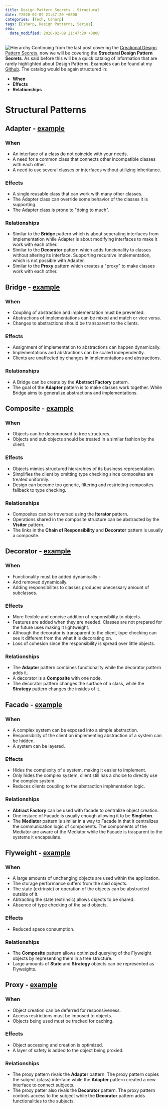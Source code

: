 ```yaml
---
title: Design Pattern Secrets - Structural
date: Y2020-02-09 21:47:20 +0800
categories: [Tech, Csharp]
tags: [Csharp, Design Patterns, Series]
seo:
  date_modified: 2020-02-09 21:47:20 +0800
---
```


![Hierarchy](https://drive.google.com/uc?export=view&id=1c4WPE0vT_L5GdGMA1C3EmaEq9dWXMw-w)
Continuing from the last post covering the [Creational Design Pattern Secrets](https://ianescober.github.io/posts/design-patterns-secrets-creational/), now we will be covering the __Structural Design Pattern Secrets__. As said before this will be a quick catalog of information that are rarely highlighted about Design Patterns. Examples can be found at my [Github](http://github.com/ianescober/designpatterns). The catalog would be again structured in:
- __When__
- __Effects__
- __Relationships__

# Structural Patterns
## Adapter - [example](https://github.com/IanEscober/DesignPatterns/tree/master/src/Adapter)
### When
- An interface of a class do not coincide with your needs.
- A need for a common class that connects other incompatible classes with each other.
- A need to use several classes or interfaces without utilizing inheritance.
### Effects
- A single reusable class that can work with many other classes.
- The Adapter class can override some behavior of the classes it is supporting.
- The Adapter class is prone to "doing to much".

### Relationships
- Similar to the __Bridge__ pattern which is about seperating interfaces from implementation while Adapter is about modifying interfaces to make it work with each other.
- Similar to the __Decorator__ pattern which adds funcionality to classes without altering its interface. Supporting recursive implementation, which is not possible with Adapter.
- Similar to the __Proxy__ pattern which creates a "proxy" to make classes work with each other.

## Bridge - [example](https://github.com/IanEscober/DesignPatterns/tree/master/src/Bridge)
### When
- Coupling of abstraction and implementation must be prevented.
- Abstractions of implementations can be mixed and match or vice versa.
- Changes to abstractions should be transparent to the clients.
### Effects
- Assignment of implementation to abstractions can happen dynamically.
- Implementations and abstractions can be scaled independently.
- Clients are unaffected by changes in implementations and abstractions.
### Relationships
- A Bridge can be create by the __Abstract Factory__ pattern.
- The goal of the __Adapter__ pattern is to make classes work together. While Bridge aims to generalize abstractions and implementations.

## Composite - [example](https://github.com/IanEscober/DesignPatterns/tree/master/src/Composite)
### When
- Objects can be decomposed to tree structures.
- Objects and sub objects should be treated in a similar fashion by the client. 
### Effects
- Objects mimics structured hierarchies of its business representation.
- Simplifies the client by omitting type checking since composites are treated uniformly.
- Design can become too generic, filtering and restricting composites fallback to type checking.
### Relationships
- Composites can be traversed using the __Iterator__ pattern.
- Operations shared in the composite structure can be abstracted by the __Visitor__ pattern.
- The links in the __Chain of Responsibility__ and __Decorator__ pattern is usually a composite.

## Decorator - [example](https://github.com/IanEscober/DesignPatterns/tree/master/src/Decorator)
### When
- Functionality must be added dynamically -
- And removed dynamically.
- Adding responsibilites to classes produces unecessary amount of subclasses.
### Effects
- More flexible and concise addition of responsibility to objects.
- Features are added when they are needed. Classes are not prepared for the future uses making it lightweight.
- Although the decorator is transparent to the client, type checking can see it different from the what it is decorating on.
- Loss of cohesion since the responsibility is spread over little objects.
### Relationships
- The __Adapter__ pattern combines functionality while the decorator pattern adds it.
- A decorator is a __Composite__ with one node.
- The decorator pattern changes the surface of a class, while the __Strategy__ pattern changes the insides of it.

## Facade - [example](https://github.com/IanEscober/DesignPatterns/tree/master/src/Facade)
### When
- A complex system can be exposed into a simple abstraction.
- Responsibility of the client on implementing abstraction of a system can be hidden.
- A system can be layered.
### Effects
- Hides the complexity of a system, making it easier to implement.
- Only hides the complex system, client still has a choice to directly use the complex system.
- Reduces clients coupling to the abstraction implmentation logic.
### Relationships
- __Abtract Factory__ can be used with facade to centralize object creation.
- One instace of Facade is usually enough allowing it to be __Singleton__.
- The __Mediator__ pattern is similar in a way to Facade in that it centralizes the communication logic of components. The components of the Mediator are aware of the Mediator while the Facade is trasparent to the systems it encapsulate.

## Flyweight - [example](https://github.com/IanEscober/DesignPatterns/tree/master/src/Flyweight)
### When
- A large amounts of unchanging objects are used within the application.
- The storage performance suffers from the said objects.
- The state (extrinsic) or operation of the objects can be abstracted outside of it.
- Abtracting the state (extrinsic) allows objects to be shared.
- Absence of type checking of the said objects.
### Effects
- Reduced space consumption.
### Relationships
- The __Composite__ pattern allows optimized querying of the Flyweight objects by representing them in a tree structure.
- Large amounts of __State__ and __Strategy__ objects can be represented as Flyweights.

## Proxy - [example](https://github.com/IanEscober/DesignPatterns/tree/master/src/Proxy)
### When
- Object creation can be deferred for responsiveness.
- Access restrictions must be imposed to objects.
- Objects being used must be tracked for caching.
### Effects
- Object accessing and creation is optimized.
- A layer of safety is added to the object being proxied.
### Relationships
- The proxy pattern rivals the __Adapter__ pattern. The proxy pattern copies the subject (class) interface while the __Adapter__ pattern created a new interface to connect subjects.
- The proxy patter also rivals the __Decorator__ pattern. The proxy pattern controls access to the subject while the __Decorator__ pattern adds functionalities to the subjects.
